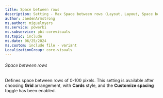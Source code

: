 ```yaml
---
title: Space between rows
description: Setting - Max Space between rows (Layout, Layout, Space between rows)
author: JaedenArmstrong
ms.author: miguelmyers
ms.service: powerbi
ms.subservice: pbi-corevisuals
ms.topic: include
ms.date: 06/25/2024
ms.custom: include file - variant
LocalizationGroup: core-visuals
---
```

###### Space between rows

Defines space between rows of 0-100 pixels. This setting is available after choosing **Grid** arrangement, with **Cards** style, and the **Customize spacing** toggle has been enabled.
